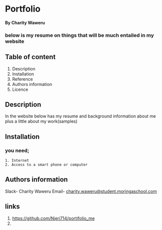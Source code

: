 # Portfolio

#### By Charity Waweru
 ### below is my resume on things that will be much entailed in my website

 ## Table of content

 1. Description
 2. Installation
 3. Reference
 4. Authors information
 5. Licence


## Description
In the website below has my resume and background information about me plus a little about my work(samples)

## Installation
 ### you need;
    1. Internet
    2. Access to a smart phone or computer

## Authors information
Slack- Charity Waweru
Email- charity.waweru@student.moringaschool.com

 ## links
  1. https://github.com/Njeri714/portifolio_me 
  2. 

  